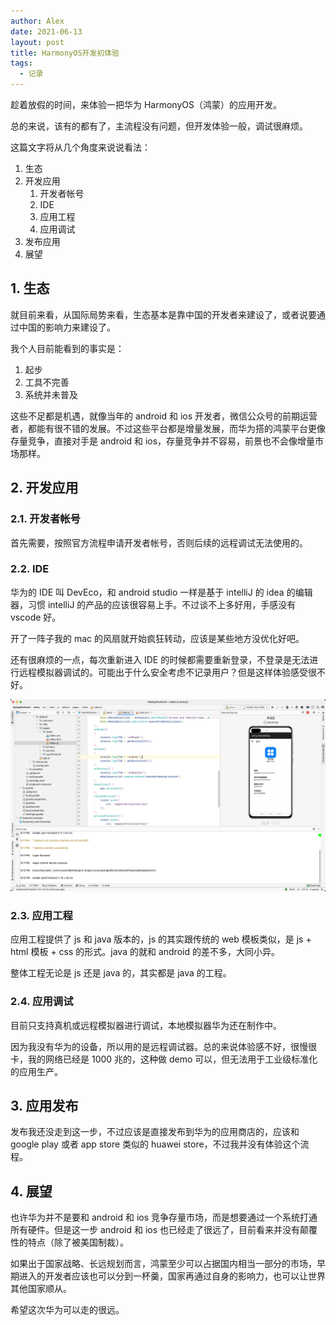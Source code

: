 ```yaml
---
author: Alex
date: 2021-06-13
layout: post
title: HarmonyOS开发初体验
tags:
  - 记录
---
```


趁着放假的时间，来体验一把华为 HarmonyOS（鸿蒙）的应用开发。

总的来说，该有的都有了，主流程没有问题，但开发体验一般，调试很麻烦。

这篇文字将从几个角度来说说看法：

1. 生态
2. 开发应用
   1. 开发者帐号
   2. IDE
   3. 应用工程
   4. 应用调试
3. 发布应用
4. 展望

## 1. 生态

就目前来看，从国际局势来看，生态基本是靠中国的开发者来建设了，或者说要通过中国的影响力来建设了。

我个人目前能看到的事实是：

1. 起步
2. 工具不完善
3. 系统并未普及

这些不足都是机遇，就像当年的 android 和 ios 开发者，微信公众号的前期运营者，都能有很不错的发展。不过这些平台都是增量发展，而华为搭的鸿蒙平台更像存量竞争，直接对手是 android 和 ios，存量竞争并不容易，前景也不会像增量市场那样。

## 2. 开发应用

### 2.1. 开发者帐号

首先需要，按照官方流程申请开发者帐号，否则后续的远程调试无法使用的。

### 2.2. IDE

华为的 IDE 叫 DevEco，和 android studio 一样是基于 intelliJ 的 idea 的编辑器，习惯 intelliJ 的产品的应该很容易上手。不过谈不上多好用，手感没有 vscode 好。

开了一阵子我的 mac 的风扇就开始疯狂转动，应该是某些地方没优化好吧。

还有很麻烦的一点，每次重新进入 IDE 的时候都需要重新登录，不登录是无法进行远程模拟器调试的。可能出于什么安全考虑不记录用户？但是这样体验感受很不好。

![](../../assets/images/other/鸿蒙开发.png)

### 2.3. 应用工程

应用工程提供了 js 和 java 版本的，js 的其实跟传统的 web 模板类似，是 js + html 模板 + css 的形式。java 的就和 android 的差不多，大同小异。

整体工程无论是 js 还是 java 的，其实都是 java 的工程。

### 2.4. 应用调试

目前只支持真机或远程模拟器进行调试，本地模拟器华为还在制作中。

因为我没有华为的设备，所以用的是远程调试器。总的来说体验感不好，很慢很卡，我的网络已经是 1000 兆的，这种做 demo 可以，但无法用于工业级标准化的应用生产。

## 3. 应用发布

发布我还没走到这一步，不过应该是直接发布到华为的应用商店的，应该和 google play 或者 app store 类似的 huawei store，不过我并没有体验这个流程。

## 4. 展望

也许华为并不是要和 android 和 ios 竞争存量市场，而是想要通过一个系统打通所有硬件。但是这一步 android 和 ios 也已经走了很远了，目前看来并没有颠覆性的特点（除了被美国制裁）。

如果出于国家战略、长远规划而言，鸿蒙至少可以占据国内相当一部分的市场，早期进入的开发者应该也可以分到一杯羹，国家再通过自身的影响力，也可以让世界其他国家顺从。

希望这次华为可以走的很远。
